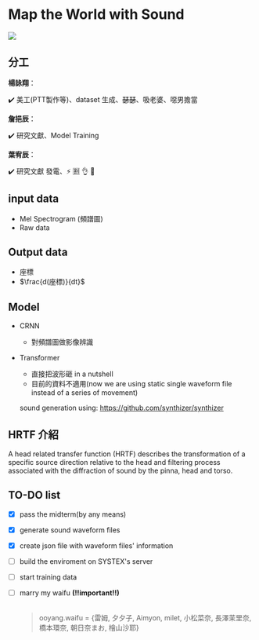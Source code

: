 # Map the World with Sound
![](https://i.imgur.com/P1Ip1f9.jpg)

## 分工

**楊詠翔**：

:heavy_check_mark: 美工(PTT製作等)、dataset 生成、~~瑟瑟~~、吸老婆、噁男擔當 

**詹挹辰**：

:heavy_check_mark: 研究文獻、Model Training

**葉宥辰**：

:heavy_check_mark: 研究文獻
發電、:zap:
:u5272: 
:ok_hand: 
:banana:

## input data

* Mel Spectrogram (頻譜圖)
* Raw data

## Output data

* 座標
* $\frac{d(座標)}{dt}$

## Model

* CRNN
    * 對頻譜圖做影像辨識
* Transformer
    * 直接把波形砸 in a nutshell
    * 目前的資料不適用(now we are using static single waveform file instead of a series of movement)


    sound generation using: 
    https://github.com/synthizer/synthizer

## HRTF 介紹

A head related transfer function (HRTF) describes the transformation of a specific source direction
relative to the head and filtering process associated with the diffraction of sound by
the pinna, head and torso.

## TO-DO list
- [x] pass the midterm(by any means) 
- [x] generate sound waveform files
- [x] create json file with waveform files' information
- [ ] build the enviroment on SYSTEX's server
- [ ] start training data
- [ ] marry my waifu **(!!important!!)** <br><br>
    > ooyang.waifu = {雷姆, 夕夕子, Aimyon, milet, 小松菜奈, 長澤茉里奈, 橋本環奈, 朝日奈まお, 檜山沙耶}


[^_^]:
    possible handcrafted features extraction: Mel-Frequency Cepstrum, skewness, kurtosis, log energy, entropy, zcr
    


